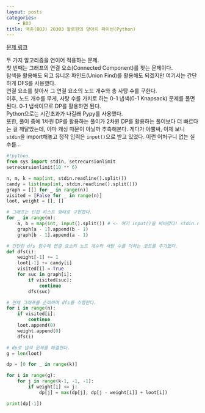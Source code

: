 ```yaml
---
layout: posts
categories:
    - BOJ
title: 백준(BOJ) 20303 할로윈의 양아치 파이썬(Python)
---
```


[문제 링크](https://www.acmicpc.net/problem/20303)

두 가지 알고리즘을 연이어 적용하는 문제.  
첫 번째는 그래프의 연결 요소(Connected Component)를 찾는 문제이다.  
탐색을 활용해도 되고 유니온 파인드(Union Find)를 활용해도 되겠지만 여기서는 간단하게 DFS를 사용했다.  
연결 요소를 찾아서 그 연결 요소의 노드 개수와 총 사탕 수를 구한다.  
이후, 노드 개수를 무게, 사탕 수를 가치로 하는 0-1 냅색(0-1 Knapsack) 문제를 풀면 된다.
0-1 냅색이므로 DP를 활용하면 된다.  
Python으로는 시간초과가 나길래 Pypy를 사용했다.  
또한, 풀이 중에 1차원 DP를 활용하는 풀이가 2차원 DP를 활용하는 풀이보다 더 빠르다는 걸 깨달았는데, 
아마 캐싱 때문이 아닐까 추측해본다.
게다가 아뿔싸, 이제 보니 `stdin`을 import해놓고 정작 입력은 `input()`으로 받고 있었다. 이런 어처구니 없는 실수를...

```python
#!python
from sys import stdin, setrecursionlimit
setrecursionlimit(10 ** 6)

n, m, k = map(int, stdin.readline().split())
candy = list(map(int, stdin.readline().split()))
graph = [[] for _ in range(n)]
visited = [False for _ in range(n)]
loot, weight = [], []

# 그래프는 인접 리스트 형태로 구현했다.
for _ in range(m):
    a, b = map(int, input().split()) # <- 여기 input()을 써버렸다! stdin.readline()을 쓰려고 했는데...
    graph[a - 1].append(b - 1)
    graph[b - 1].append(a - 1)

# 간단한 dfs 함수에 연결 요소의 노드 개수와 사탕 수를 더하는 코드를 추가했다.
def dfs(i):
    weight[-1] += 1
    loot[-1] += candy[i]
    visited[i] = True
    for suc in graph[i]:
        if visited[suc]:
            continue
        dfs(suc)

# 전체 그래프를 순회하며 dfs를 수행한다.
for i in range(n):
    if visited[i]:
        continue
    loot.append(0)
    weight.append(0)
    dfs(i)

# dp로 냅색 문제를 해결한다.
g = len(loot)

dp = [0 for _ in range(k)]

for i in range(g):
    for j in range(k-1, -1, -1):
        if weight[i] <= j:
            dp[j] = max(dp[j], dp[j - weight[i]] + loot[i])

print(dp[-1])
```
